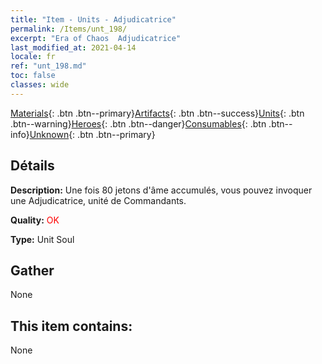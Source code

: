 ```yaml
---
title: "Item - Units - Adjudicatrice"
permalink: /Items/unt_198/
excerpt: "Era of Chaos  Adjudicatrice"
last_modified_at: 2021-04-14
locale: fr
ref: "unt_198.md"
toc: false
classes: wide
---
```

 [Materials](/fr/Items/){: .btn .btn--primary}[Artifacts](/fr/Items/Artifacts/){: .btn .btn--success}[Units](/fr/Items/Units/){: .btn .btn--warning}[Heroes](/fr/Items/Heroes/){: .btn .btn--danger}[Consumables](/fr/Items/Consumables/){: .btn .btn--info}[Unknown](/fr/Items/Unknown/){: .btn .btn--primary}

## Détails
 **Description:** Une fois 80 jetons d'âme accumulés, vous pouvez invoquer une Adjudicatrice, unité de Commandants.

 **Quality:** <span style="color: #FF0000">OK</span>

 **Type:** Unit Soul

## Gather

  None

## This item contains:

  None

